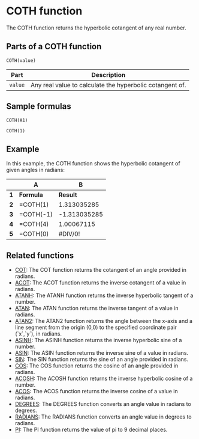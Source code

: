 # COTH function

The COTH function returns the hyperbolic cotangent of any real number.

## Parts of a COTH function

`COTH(value)`


| **Part** | **Description**                                          |
| -------- | -------------------------------------------------------- |
| `value`  | Any real value to calculate the hyperbolic cotangent of. |

## Sample formulas

`COTH(A1)`

`COTH(1)`

## Example

In this example, the COTH function shows the hyperbolic cotangent of given angles in radians:


|       | **A**       | **B**        |
| ----- | ----------- | ------------ |
| **1** | **Formula** | **Result**   |
| **2** | =COTH(1)    | 1.313035285  |
| **3** | =COTH(-1)   | -1.313035285 |
| **4** | =COTH(4)    | 1.00067115   |
| **5** | =COTH(0)    | #DIV/0!      |

## Related functions

* [COT](https://support.google.com/docs/answer/9084169): The COT function returns the cotangent of an angle provided in radians.
* [ACOT](https://support.google.com/docs/answer/9084227): The ACOT function returns the inverse cotangent of a value in radians.
* [ATANH](https://support.google.com/docs/answer/3093397): The ATANH function returns the inverse hyperbolic tangent of a number.
* [ATAN](https://support.google.com/docs/answer/3093395): The ATAN function returns the inverse tangent of a value in radians.
* [ATAN2](https://support.google.com/docs/answer/3093468): The ATAN2 function returns the angle between the x-axis and a line segment from the origin (0,0) to the specified coordinate pair (\`x\`,\`y\`), in radians.
* [ASINH](https://support.google.com/docs/answer/3093393): The ASINH function returns the inverse hyperbolic sine of a number.
* [ASIN](https://support.google.com/docs/answer/3093464): The ASIN function returns the inverse sine of a value in radians.
* [SIN](https://support.google.com/docs/answer/3093447): The SIN function returns the sine of an angle provided in radians.
* [COS](https://support.google.com/docs/answer/3093476): The COS function returns the cosine of an angle provided in radians.
* [ACOSH](https://support.google.com/docs/answer/3093391): The ACOSH function returns the inverse hyperbolic cosine of a number.
* [ACOS](https://support.google.com/docs/answer/3093461): The ACOS function returns the inverse cosine of a value in radians.
* [DEGREES](https://support.google.com/docs/answer/3093481): The DEGREES function converts an angle value in radians to degrees.
* [RADIANS](https://support.google.com/docs/answer/3093437): The RADIANS function converts an angle value in degrees to radians.
* [PI](https://support.google.com/docs/answer/3093432): The PI function returns the value of pi to 9 decimal places.
